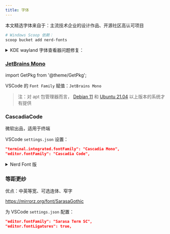 ```yaml
---
title: 字体
---
```


本文精选字体来自于：主流技术企业的设计作品、开源社区高认可项目

```powershell
# Windows Scoop 依赖：
scoop bucket add nerd-fonts
```

 <details className="let-details-to-gray">
<summary>KDE wayland 字体查看器问题修复：</summary>

修复：

```
cd ~/.local/share/applications/
cp /usr/share/applications/org.kde.kfontview.desktop .
sed -i "/Exec/ s/=/=env QT_QPA_PLATFORM=xcb /" org.kde.kfontview.desktop
cd -
```

Bug 报告：[链接](https://bugs.kde.org/show_bug.cgi?id=439470)

</details>

### [JetBrains Mono](https://www.jetbrains.com/zh-cn/lp/mono/)

import GetPkg from '@theme/GetPkg';

<GetPkg apt="fonts-jetbrains-mono" dnf="jetbrains-mono-fonts" scoop="JetBrains-Mono" choco="jetbrainsmono" />

VSCode 的 `Font Family` 赋值：`JetBrains Mono`

> 注：对 apt 包管理器而言，
> [Debian 11](https://packages.debian.org/bullseye/source/fonts-jetbrains-mono)
> 和
> [Ubuntu 21.04](https://launchpad.net/ubuntu/+source/fonts-jetbrains-mono)
> 以上版本的系统才有提供

### CascadiaCode

微软出品，适用于终端

VSCode `settings.json` 设置：

```json
"terminal.integrated.fontFamily": "Cascadia Mono",
"editor.fontFamily": "Cascadia Code",
```

 <details className="let-details-to-gray" role="alert">
<summary>Nerd Font 版</summary>

支持更多 Nerd Font 符号的字体版本，
见[官方介绍](https://www.nerdfonts.com/)

<GetPkg scoop="CascadiaCode-NF" choco="cascadia-code-nerd-font" />

[或手动下载](https://github.com/ryanoasis/nerd-fonts/releases/latest/download/CascadiaCode.zip)

VSCode `settings.json` 设置：

```json
// Linux:
"terminal.integrated.fontFamily": "CaskaydiaCove Nerd Font"
// Windows:
"terminal.integrated.fontFamily": "CaskaydiaCove NF"
```

Windows Terminal: `settings.json` > `.profiles.defaults.fontFace`

</details>

### 等距更纱

优点：中英等宽、可选连体、窄字

https://mirrorz.org/font/SarasaGothic

为 VSCode `settings.json` 配置：

```json
"editor.fontFamily": "Sarasa Term SC",
"editor.fontLigatures": true,
```
